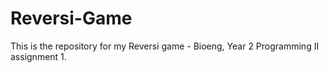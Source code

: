 # Reversi-Game
This is the repository for my Reversi game - Bioeng, Year 2 Programming II assignment 1.
